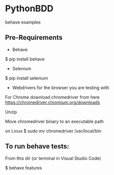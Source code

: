 # PythonBDD
behave examples

Pre-Requirements
-------------------------

- Behave 

$ pip install behave


- Selenium 

$ pip install selenium

- Webdrivers for the browser you are testing with

For Chrome
download chromedriver from here
https://chromedriver.chromium.org/downloads

Unzip

Move chromedriver binary to an executable path

on Linux
$ sudo mv chromedriver /usr/local/bin


To run behave tests:
-------------------------
From this dir (or terminal in Visual Studio Code)

$ behave features
